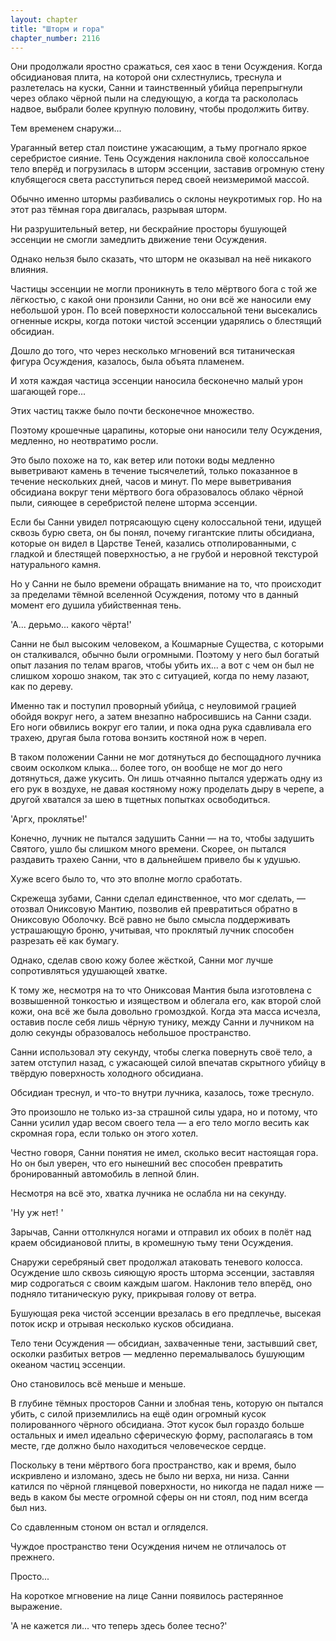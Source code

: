 ```yaml
---
layout: chapter
title: "Шторм и гора"
chapter_number: 2116
---
```




Они продолжали яростно сражаться, сея хаос в тени Осуждения. Когда обсидиановая плита, на которой они схлестнулись, треснула и разлетелась на куски, Санни и таинственный убийца перепрыгнули через облако чёрной пыли на следующую, а когда та раскололась надвое, выбрали более крупную половину, чтобы продолжить битву.

Тем временем снаружи...

Ураганный ветер стал поистине ужасающим, а тьму прогнало яркое серебристое сияние. Тень Осуждения наклонила своё колоссальное тело вперёд и погрузилась в шторм эссенции, заставив огромную стену клубящегося света расступиться перед своей неизмеримой массой.

Обычно именно штормы разбивались о склоны неукротимых гор. Но на этот раз тёмная гора двигалась, разрывая шторм.

Ни разрушительный ветер, ни бескрайние просторы бушующей эссенции не смогли замедлить движение тени Осуждения.

Однако нельзя было сказать, что шторм не оказывал на неё никакого влияния.

Частицы эссенции не могли проникнуть в тело мёртвого бога с той же лёгкостью, с какой они пронзили Санни, но они всё же наносили ему небольшой урон. По всей поверхности колоссальной тени высекались огненные искры, когда потоки чистой эссенции ударялись о блестящий обсидиан.

Дошло до того, что через несколько мгновений вся титаническая фигура Осуждения, казалось, была объята пламенем.

И хотя каждая частица эссенции наносила бесконечно малый урон шагающей горе...

Этих частиц также было почти бесконечное множество.

Поэтому крошечные царапины, которые они наносили телу Осуждения, медленно, но неотвратимо росли.

Это было похоже на то, как ветер или потоки воды медленно выветривают камень в течение тысячелетий, только показанное в течение нескольких дней, часов и минут. По мере выветривания обсидиана вокруг тени мёртвого бога образовалось облако чёрной пыли, сияющее в серебристой пелене шторма эссенции.

Если бы Санни увидел потрясающую сцену колоссальной тени, идущей сквозь бурю света, он бы понял, почему гигантские плиты обсидиана, которые он видел в Царстве Теней, казались отполированными, с гладкой и блестящей поверхностью, а не грубой и неровной текстурой натурального камня.

Но у Санни не было времени обращать внимание на то, что происходит за пределами тёмной вселенной Осуждения, потому что в данный момент его душила убийственная тень.

'А... дерьмо... какого чёрта!'

Санни не был высоким человеком, а Кошмарные Существа, с которыми он сталкивался, обычно были огромными. Поэтому у него был богатый опыт лазания по телам врагов, чтобы убить их... а вот с чем он был не слишком хорошо знаком, так это с ситуацией, когда по нему лазают, как по дереву.

Именно так и поступил проворный убийца, с неуловимой грацией обойдя вокруг него, а затем внезапно набросившись на Санни сзади. Его ноги обвились вокруг его талии, и пока одна рука сдавливала его трахею, другая была готова вонзить костяной нож в череп.

В таком положении Санни не мог дотянуться до беспощадного лучника своим осколком клыка... более того, он вообще не мог до него дотянуться, даже укусить. Он лишь отчаянно пытался удержать одну из его рук в воздухе, не давая костяному ножу проделать дыру в черепе, а другой хватался за шею в тщетных попытках освободиться.

'Аргх, проклятье!'

Конечно, лучник не пытался задушить Санни — на то, чтобы задушить Святого, ушло бы слишком много времени. Скорее, он пытался раздавить трахею Санни, что в дальнейшем привело бы к удушью.

Хуже всего было то, что это вполне могло сработать.

Скрежеща зубами, Санни сделал единственное, что мог сделать, — отозвал Ониксовую Мантию, позволив ей превратиться обратно в Ониксовую Оболочку. Всё равно не было смысла поддерживать устрашающую броню, учитывая, что проклятый лучник способен разрезать её как бумагу.

Однако, сделав свою кожу более жёсткой, Санни мог лучше сопротивляться удушающей хватке.

К тому же, несмотря на то что Ониксовая Мантия была изготовлена с возвышенной тонкостью и изяществом и облегала его, как второй слой кожи, она всё же была довольно громоздкой. Когда эта масса исчезла, оставив после себя лишь чёрную тунику, между Санни и лучником на долю секунды образовалось небольшое пространство.

Санни использовал эту секунду, чтобы слегка повернуть своё тело, а затем отступил назад, с ужасающей силой впечатав скрытного убийцу в твёрдую поверхность холодного обсидиана.

Обсидиан треснул, и что-то внутри лучника, казалось, тоже треснуло.

Это произошло не только из-за страшной силы удара, но и потому, что Санни усилил удар весом своего тела — а его тело могло весить как скромная гора, если только он этого хотел.

Честно говоря, Санни понятия не имел, сколько весит настоящая гора. Но он был уверен, что его нынешний вес способен превратить бронированный автомобиль в лепной блин.

Несмотря на всё это, хватка лучника не ослабла ни на секунду.

'Ну уж нет! '

Зарычав, Санни оттолкнулся ногами и отправил их обоих в полёт над краем обсидиановой плиты, в кромешную тьму тени Осуждения.

Снаружи серебряный свет продолжал атаковать теневого колосса. Осуждение шло сквозь сияющую ярость шторма эссенции, заставляя мир содрогаться с своим каждым шагом. Наклонив тело вперёд, оно подняло титаническую руку, прикрывая голову от ветра.

Бушующая река чистой эссенции врезалась в его предплечье, высекая поток искр и отрывая несколько кусков обсидиана.

Тело тени Осуждения — обсидиан, захваченные тени, застывший свет, осколки разбитых ветров — медленно перемалывалось бушующим океаном частиц эссенции.

Оно становилось всё меньше и меньше.

В глубине тёмных просторов Санни и злобная тень, которую он пытался убить, с силой приземлились на ещё один огромный кусок полированного чёрного обсидиана. Этот кусок был гораздо больше остальных и имел идеально сферическую форму, располагаясь в том месте, где должно было находиться человеческое сердце.

Поскольку в тени мёртвого бога пространство, как и время, было искривлено и изломано, здесь не было ни верха, ни низа. Санни катился по чёрной глянцевой поверхности, но никогда не падал ниже — ведь в каком бы месте огромной сферы он ни стоял, под ним всегда был низ.

Со сдавленным стоном он встал и огляделся.

Чуждое пространство тени Осуждения ничем не отличалось от прежнего.

Просто...

На короткое мгновение на лице Санни появилось растерянное выражение.

'А не кажется ли... что теперь здесь более тесно?'

